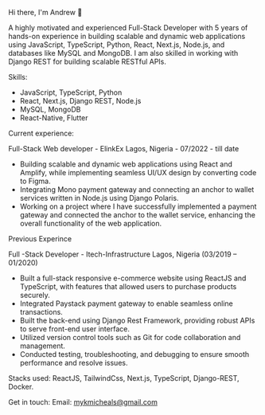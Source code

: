 
Hi there, I'm Andrew 👋

A highly motivated and experienced Full-Stack Developer with 5 years of hands-on experience in building scalable and dynamic web applications using JavaScript, TypeScript, Python, React, Next.js, Node.js, and databases like MySQL and MongoDB. I am also skilled in working with Django REST for building scalable RESTful APIs.

Skills:
- JavaScript, TypeScript, Python
- React, Next.js, Django REST, Node.js
- MySQL, MongoDB
- React-Native, Flutter

Current experience:

Full-Stack Web developer -  ElinkEx Lagos, Nigeria - 07/2022 - till date


- Building scalable and dynamic web applications using React and Amplify, while implementing seamless UI/UX design by converting code to Figma.
- Integrating Mono payment gateway and connecting an anchor to wallet services written in Node.js using Django Polaris.
- Working on a project where I have successfully implemented a payment gateway and connected the anchor to the wallet service, enhancing the overall functionality of the   web application.

Previous Experince 

Full -Stack Developer - Itech-Infrastructure Lagos, Nigeria (03/2019 – 01/2020)

- Built a full-stack responsive e-commerce website using ReactJS and TypeScript, with features that allowed users to purchase products securely.
- Integrated Paystack payment gateway to enable seamless online transactions.
- Built the back-end using Django Rest Framework, providing robust APIs to serve front-end user interface.
- Utilized version control tools such as Git for code collaboration and management.
- Conducted testing, troubleshooting, and debugging to ensure smooth performance and resolve issues.

Stacks used: ReactJS, TailwindCss, Next.js, TypeScript, Django-REST, Docker.

Get in touch:
Email: mykmicheals@gmail.com
